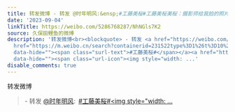 ```yaml
---
title: 转发微博 - 转发 @时年明风:&ensp;#工藤美桜#工藤美桜美桜：摄影师给我拍的照片。活动中的我，现在看起来也很开心☺️ [图片][图片][图片][图片]
date: '2023-09-04'
linkTitle: https://weibo.com/5286768287/NhNGls7K2
source: 久保田鲤鱼的微博
description: '转发微博<br><blockquote> - 转发 <a href="https://weibo.com/6077924343" target="_blank">@时年明风</a>: <a
  href="https://m.weibo.cn/search?containerid=231522type%3D1%26t%3D10%26q%3D%23%E5%B7%A5%E8%97%A4%E7%BE%8E%E6%A1%9C%23&amp;isnewpage=1&amp;luicode=10000011&amp;lfid=1076035286768287"
  data-hide=""><span class="surl-text">#工藤美桜#</span></a><a href="https://m.weibo.cn/p/index?extparam=%E5%B7%A5%E8%97%A4%E7%BE%8E%E6%A1%9C&amp;containerid=100808b7338241d8974f11fe5ebb08ddb3f34d&amp;luicode=10000011&amp;lfid=1076035286768287"
  data-hide=""><span class="url-icon"><img style="width: ...'
disable_comments: true
---
```

转发微博<br><blockquote> - 转发 <a href="https://weibo.com/6077924343" target="_blank">@时年明风</a>: <a href="https://m.weibo.cn/search?containerid=231522type%3D1%26t%3D10%26q%3D%23%E5%B7%A5%E8%97%A4%E7%BE%8E%E6%A1%9C%23&amp;isnewpage=1&amp;luicode=10000011&amp;lfid=1076035286768287" data-hide=""><span class="surl-text">#工藤美桜#</span></a><a href="https://m.weibo.cn/p/index?extparam=%E5%B7%A5%E8%97%A4%E7%BE%8E%E6%A1%9C&amp;containerid=100808b7338241d8974f11fe5ebb08ddb3f34d&amp;luicode=10000011&amp;lfid=1076035286768287" data-hide=""><span class="url-icon"><img style="width: ...